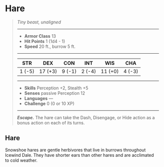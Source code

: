 # Hare
>*Tiny beast, unaligned*
>___
>- **Armor Class** 13
>- **Hit Points** 1 (1d4 - 1)
>- **Speed** 20 ft., burrow 5 ft.
>___
>|STR|DEX|CON|INT|WIS|CHA|
>|:---:|:---:|:---:|:---:|:---:|:---:|
>|1 (-5)|17 (+3)|9 (-1)|2 (-4)|11 (+0)|4 (-3)|
>___
>- **Skills** Perception +2, Stealth +5
>- **Senses** passive Perception 12
>- **Languages** —
>- **Challenge** 0 (0 or 10 XP)
>___
>***Escape.*** The hare can take the Dash, Disengage, or Hide action as a bonus action on each of its turns.
## Hare
Snowshoe hares are gentle herbivores that live in burrows throughout Icewind Dale. They have shorter ears than other hares and are acclimated to cold weather.